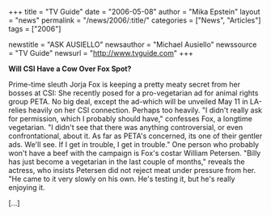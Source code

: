 +++
title = "TV Guide"
date = "2006-05-08"
author = "Mika Epstein"
layout = "news"
permalink = "/news/2006/:title/"
categories = ["News", "Articles"]
tags = ["2006"]

newstitle = "ASK AUSIELLO"
newsauthor = "Michael Ausiello"
newssource = "TV Guide"
newsurl = "http://www.tvguide.com"
+++

**Will CSI Have a Cow Over Fox Spot?**

Prime-time sleuth Jorja Fox is keeping a pretty meaty secret from her bosses at CSI: She recently posed for a pro-vegetarian ad for animal rights group PETA. No big deal, except the ad-which will be unveiled May 11 in LA-relies heavily on her CSI connection. Perhaps too heavily. "I didn't really ask for permission, which I probably should have," confesses Fox, a longtime vegetarian. "I didn't see that there was anything controversial, or even confrontational, about it. As far as PETA's concerned, its one of their gentler ads. We'll see. If I get in trouble, I get in trouble." One person who probably won't have a beef with the campaign is Fox's costar William Petersen. "Billy has just become a vegetarian in the last couple of months," reveals the actress, who insists Petersen did not reject meat under pressure from her. "He came to it very slowly on his own. He's testing it, but he's really enjoying it.

[...]

